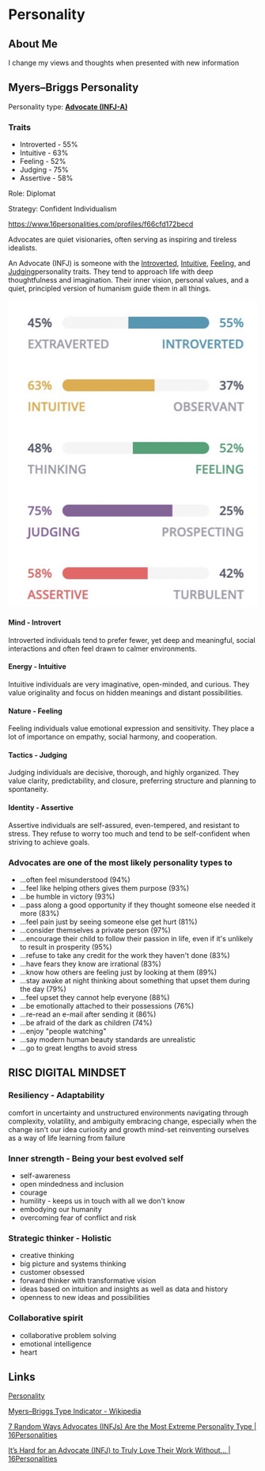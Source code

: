 # Personality

## About Me

I change my views and thoughts when presented with new information

## Myers–Briggs Personality

Personality type: **[Advocate (INFJ-A)](https://www.16personalities.com/infj-personality?utm_source=welcome-assertive-advocate&utm_medium=email&utm_campaign=results&utm_content=type-personality-0)**

### Traits

- Introverted - 55%
- Intuitive - 63%
- Feeling - 52%
- Judging - 75%
- Assertive - 58%

Role: Diplomat

Strategy: Confident Individualism

<https://www.16personalities.com/profiles/f66cfd172becd>

Advocates are quiet visionaries, often serving as inspiring and tireless idealists.

An Advocate (INFJ) is someone with the [Introverted](https://www.16personalities.com/articles/mind-introverted-vs-extraverted), [Intuitive](https://www.16personalities.com/articles/energy-intuitive-vs-observant), [Feeling](https://www.16personalities.com/articles/nature-thinking-vs-feeling), and [Judging](https://www.16personalities.com/articles/tactics-judging-vs-prospecting)personality traits. They tend to approach life with deep thoughtfulness and imagination. Their inner vision, personal values, and a quiet, principled version of humanism guide them in all things.

![image](../media/Personality-Deepak-image1.jpg)

#### Mind - Introvert

Introverted individuals tend to prefer fewer, yet deep and meaningful, social interactions and often feel drawn to calmer environments.

#### Energy - Intuitive

Intuitive individuals are very imaginative, open-minded, and curious. They value originality and focus on hidden meanings and distant possibilities.

#### Nature - Feeling

Feeling individuals value emotional expression and sensitivity. They place a lot of importance on empathy, social harmony, and cooperation.

#### Tactics - Judging

Judging individuals are decisive, thorough, and highly organized. They value clarity, predictability, and closure, preferring structure and planning to spontaneity.

#### Identity - Assertive

Assertive individuals are self-assured, even-tempered, and resistant to stress. They refuse to worry too much and tend to be self-confident when striving to achieve goals.

### Advocates are one of the most likely personality types to

- ...often feel misunderstood (94%)
- ...feel like helping others gives them purpose (93%)
- ...be humble in victory (93%)
- ...pass along a good opportunity if they thought someone else needed it more (83%)
- ...feel pain just by seeing someone else get hurt (81%)
- ...consider themselves a private person (97%)
- ...encourage their child to follow their passion in life, even if it's unlikely to result in prosperity (95%)
- ...refuse to take any credit for the work they haven't done (83%)
- ...have fears they know are irrational (83%)
- ...know how others are feeling just by looking at them (89%)
- ...stay awake at night thinking about something that upset them during the day (79%)
- ...feel upset they cannot help everyone (88%)
- ...be emotionally attached to their possessions (76%)
- ...re-read an e-mail after sending it (86%)
- ...be afraid of the dark as children (74%)
- ...enjoy "people watching"
- ...say modern human beauty standards are unrealistic
- ...go to great lengths to avoid stress

## RISC DIGITAL MINDSET

### Resiliency - Adaptability

comfort in uncertainty and unstructured environments
navigating through complexity, volatility, and ambiguity
embracing change, especially when the change isn't our idea
curiosity and growth mind-set
reinventing ourselves as a way of life
learning from failure

### Inner strength - Being your best evolved self

- self-awareness
- open mindedness and inclusion
- courage
- humility - keeps us in touch with all we don't know
- embodying our humanity
- overcoming fear of conflict and risk

### Strategic thinker - Holistic

- creative thinking
- big picture and systems thinking
- customer obsessed
- forward thinker with transformative vision
- ideas based on intuition and insights as well as data and history
- openness to new ideas and possibilities

### Collaborative spirit

- collaborative problem solving
- emotional intelligence
- heart

## Links

[Personality](psychology/personality.md)

[Myers–Briggs Type Indicator - Wikipedia](https://en.wikipedia.org/wiki/Myers%E2%80%93Briggs_Type_Indicator)

[7 Random Ways Advocates (INFJs) Are the Most Extreme Personality Type | 16Personalities](https://www.16personalities.com/articles/7-random-ways-advocates-infjs-are-the-most-extreme-personality-type)

[It’s Hard for an Advocate (INFJ) to Truly Love Their Work Without… | 16Personalities](https://www.16personalities.com/articles/its-hard-for-an-advocate-infj-to-truly-love-their-work-without)
